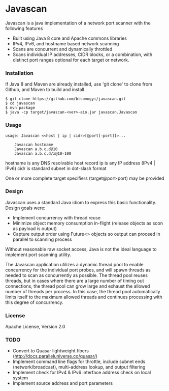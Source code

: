 # Javascan

Javascan is a java implementation of a network port scanner with the following features

- Built using Java 8 core and Apache commons libraries
- IPv4, IPv6, and hostname based network scanning
- Scans are concurrent and dynamically throttled
- Scans individual IP addresses, CIDR blocks, or a combination, with distinct port ranges optional for each target or network.

### Installation
If Java 8 and Maven are already installed, use 'git clone' to clone from Github, and Maven to build and install
```
$ git clone https://github.com/btsomogyi/javascan.git
$ cd javascan
$ mvn package
$ java -cp target/javascan-<ver>-aio.jar javascan.Javascan
```

### Usage
```
usage: Javascan <<host | ip | cidr>[@port[-port]]>...

    Javascan hostname
    Javascan a.b.c.d@10
    Javascan a.b.c.d/x@10-100
```
hostname is any DNS resolvable host record
ip is any IP address (IPv4 | IPv6)
cidr is standard subnet in dot-slash format

One or more complete target specifiers (target@port-port) may be provided

### Design

Javascan uses a standard Java idiom to express this basic functionality.  Design goals were:
- Implement concurrency with thread reuse
- Minimize object memory consumption in-flight (release objects as soon as payload is output)
- Capture output order using Future<> objects so output can proceed in parallel to scanning process

Without reasonable raw socket access, Java is not the ideal language to implement port scanning utility.

The Javascan application utilizes a dynamic thread pool to enable concurrency for the individual port probes, and will spawn threads as needed to scan as concurrently as possible.  The thread pool reuses threads, but in cases where there are a large number of timing out connections, the thread pool can grow large and exhaust the allowed number of threads per process.  In this case, the thread pool automatically limits itself to the maximum allowed threads and continues processing with this degree of concurrency.

### License
Apache License, Version 2.0

### TODO
- Convert to Quasar lightweight fibers (http://docs.paralleluniverse.co/quasar/)
- Implement command line flags for throttle, include subnet ends (network/broadcast), multi-address lookup, and output filtering
- Implement check for IPv4 & IPv6 interface address check on local system
- Implement source address and port parameters